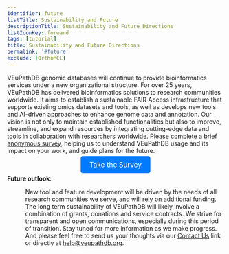 ```yaml
---
identifier: future
listTitle: Sustainability and Future 
descriptionTitle: Sustainability and Future Directions
listIconKey: forward
tags: [tutorial]
title: Sustainability and Future Directions
permalink: '#future'
exclude: [OrthoMCL]
---
```

<style>

p.indent {
    margin-left: 3em
}
.survey-link {
    display: block;
    text-align: center;
    margin-top: 5px;
}
.survey-link a {
    background-color: #007BFF;
    color: white;
    padding: 10px 20px;
    text-decoration: none;
    border-radius: 5px;
    font-size: 16px;
}
</style>


VEuPathDB genomic databases will continue to provide bioinformatics services under a new organizational structure. For over 25 years, VEuPathDB has delivered bioinformatics solutions to research communities worldwide. It aims to establish a sustainable FAIR Access infrastructure that supports existing omics datasets and tools, as well as develops new tools and AI-driven approaches to enhance genome data and annotation. Our vision is not only to maintain established functionalities but also to improve, streamline, and expand resources by integrating cutting-edge data and tools in collaboration with researchers worldwide. Please complete a brief <a href="https://upenn.co1.qualtrics.com/jfe/form/SV_50ZH5wxLQostZ8G">anonymous survey</a>, helping us to understand VEuPathDB usage and its impact on your work, and guide plans for the future.

<div class="survey-link">
  <a href="https://upenn.co1.qualtrics.com/jfe/form/SV_50ZH5wxLQostZ8G" target="_blank">Take the Survey</a>
</div>

<b>Future outlook</b>: <br>
   <p class="indent">New tool and feature development will be driven by the needs of all research communities we serve, and will rely on additional funding. The long term sustainability of VEuPathDB will likely involve a combination of grants, donations and service contracts. We strive for transparent and open communications, especially during this period of transition. Stay tuned for more information as we make progress. And please feel free to send us your thoughts via our <a href="/a/app/contact-us">Contact Us</a> link or directly at <a href="mailto:help@veupathdb.org">help@veupathdb.org</a>. </p>


   
